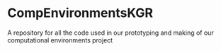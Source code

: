 # CompEnvironmentsKGR
A repository for all the code used in our prototyping and making of our computational environments project 
